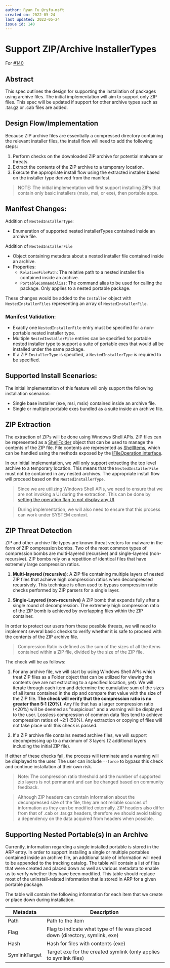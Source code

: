 ```yaml
---
author: Ryan Fu @ryfu-msft
created on: 2022-05-24
last updated: 2022-05-24
issue id: 140
---
```


# Support ZIP/Archive InstallerTypes

For [#140](https://github.com/microsoft/winget-cli/issues/140)

## Abstract
This spec outlines the design for supporting the installation of packages using archive files. The initial implementation will aim to support only ZIP files. This spec will be updated if support for other archive types such as .tar.gz or .cab files are added.

## Design Flow/Implementation

Because ZIP archive files are essentially a compressed directory containing the relevant installer files, the install flow will need to add the following steps:

1. Perform checks on the downloaded ZIP archive for potential malware or threats.
2. Extract the contents of the ZIP archive to a temporary location.
3. Execute the appropriate install flow using the extracted installer based on the installer type derived from the manifest.

>NOTE: The initial implementation will first support installing ZIPs that contain only basic installers (msix, msi, or exe), then portable apps.

## Manifest Changes:
Addition of `NestedInstallerType`:
- Enumeration of supported nested installerTypes contained inside an archive file.

Addition of `NestedInstallerFile`
- Object containing metadata about a nested installer file contained inside an archive. 
- Properties:
    - `RelativeFilePath`: The relative path to a nested installer file contained inside an archive.
    - `PortableCommandAlias`: The command alias to be used for calling the package. Only applies to a nested portable package.

These changes would be added to the `Installer` object with `NestedInstallerFiles` representing an array of `NestedInstallerFile`. 

### Manifest Validation:
- Exactly one `NestedInstallerFile` entry must be specified for a non-portable nested installer type.
- Multiple `NestedInstallerFile` entries can be specified for portable nested installer type to support a suite of portable exes that would all be installed under the same package.
- If a ZIP `InstallerType` is specified, a `NestedInstallerType` is required to be specified.

## Supported Install Scenarios:
The initial implementation of this feature will only support the following installation scenarios:
- Single base installer (exe, msi, msix) contained inside an archive file. 
- Single or multiple portable exes bundled as a suite inside an archive file.

## ZIP Extraction
The extraction of ZIPs will be done using Windows Shell APIs. ZIP files can be represented as a [ShellFolder](https://docs.microsoft.com/en-us/windows/win32/api/shobjidl_core/nn-shobjidl_core-ishellfolder) object that can be used to manage the contents of the ZIP file. File contents are represented as [ShellItems](https://docs.microsoft.com/en-us/windows/win32/api/shobjidl_core/nn-shobjidl_core-ishellitem), which can be handled using the methods exposed by the [IFileOperation interface](https://docs.microsoft.com/en-us/windows/win32/api/shobjidl_core/nn-shobjidl_core-ifileoperation). 

In our initial implementation, we will only support extracting the top level archive to a temporary location. This means that the `NestedInstallerFile` must not be contained in any nested archives. The appropriate install flow will proceed based on the `NestedInstallerType`. 

> Since we are utilizing Windows Shell APIs, we need to ensure that we are not invoking a UI during the extraction. This can be done by [setting the operation flag to not display any UI](https://docs.microsoft.com/en-us/windows/win32/api/shobjidl_core/nf-shobjidl_core-ifileoperation-setoperationflags). 

> During implementation, we will also need to ensure that this process can work under SYSTEM context.

## ZIP Threat Detection
ZIP and other archive file types are known threat vectors for malware in the form of ZIP compression bombs. Two of the most common types of compression bombs are multi-layered (recursive) and single-layered (non-recursive). ZIP bombs rely on a repetition of identical files that have extremely large compression ratios. 

1. **Multi-layered (recursive)**:
A ZIP file containing multiple layers of nested ZIP files that achieve high compression ratios when decompressed recursively. This technique is often used to bypass compression ratio checks performed by ZIP parsers for a single layer.

2. **Single-Layered (non-recursive)**
A ZIP bomb that expands fully after a single round of decompression. The extremely high compression ratio of the ZIP bomb is achieved by overlapping files within the ZIP container. 

In order to protect our users from these possible threats, we will need to implement several basic checks to verify whether it is safe to proceed with the contents of the ZIP archive file.

>Compression Ratio is defined as the sum of the sizes of all the items contained within a ZIP file, divided by the size of the ZIP file.

The check will be as follows:

1. For any archive file, we will start by using Windows Shell APIs which treat ZIP files as a Folder object that can be utilized for viewing the contents (we are not extracting to a specified location, yet). We will iterate through each item and determine the cumulative sum of the sizes of all items contained in the zip and compare that value with the size of the ZIP file. **The check will verify that the compression ratio is no greater than 5:1 (20%)**. Any file that has a larger compression ratio (<20%) will be deemed as "suspicious" and a warning will be displayed to the user. Lossless compression of common data files tend to achieve compression ratios of ~2:1 (50%). Any extraction or copying of files will not take place until this check is passed.

2. If a ZIP archive file contains nested archive files, we will support decompressing up to a maximum of 3 layers (2 additional layers including the initial ZIP file). 

If either of these checks fail, the process will terminate and a warning will be displayed to the user. The user can include `--force` to bypass this check and continue installation at their own risk.

>Note: The compression ratio threshold and the number of supported zip layers is not permanent and can be changed based on community feedback.

> Although ZIP headers can contain information about the decompressed size of the file, they are not reliable sources of information as they can be modified externally. ZIP headers also differ from that of .cab or .tar.gz headers, therefore we should avoid taking a dependency on the data acquired from headers when possible.

## Supporting Nested Portable(s) in an Archive
Currently, information regarding a single installed portable is stored in the ARP entry. In order to support installing a single or multiple portables contained inside an archive file, an additional table of information will need to be appended to the tracking catalog. The table will contain a list of files that were created and placed down as well as various metadata to enable us to verify whether they have been modified. This table should replace most of the uninstall-related information that is stored in ARP for a given portable package. 

The table will contain the following information for each item that we create or place down during installation.

| Metadata    | Description |
| ----------- | ----------- |
| Path      | Path to the item |
| Flag   | Flag to indicate what type of file was placed down (directory, symlink, exe) |
| Hash   | Hash for files with contents (exe) |
| SymlinkTarget | Target exe for the created symlink (only applies to symlink files) |

